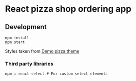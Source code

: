 # React pizza shop ordering app

## Development

```
npm install
npm start
```
Styles taken from [Demo pizza theme](http://www.templatemonsterpreview.com/demo/78480.html?_ga=2.215933651.536897203.1595899832-1079675168.1595899832)


### Third party libraries

```
npm i react-select # For custom select elements
```